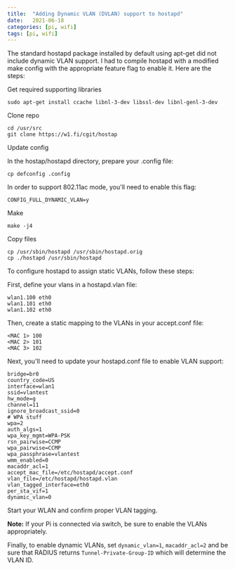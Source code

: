 ```yaml
---
title:  "Adding Dynamic VLAN (DVLAN) support to hostapd"
date:   2021-06-18
categories: [pi, wifi]
tags: [pi, wifi]
---
```


The standard hostapd package installed by default using apt-get did not include dynamic VLAN support. I had to compile hostapd with a modified make config with the appropriate feature flag to enable it. Here are the steps:

Get required supporting libraries
```
sudo apt-get install ccache libnl-3-dev libssl-dev libnl-genl-3-dev
```

Clone repo
```
cd /usr/src
git clone https://w1.fi/cgit/hostap
```

Update config

In the hostap/hostapd directory, prepare your .config file:
```
cp defconfig .config
```

In order to support 802.11ac mode, you'll need to enable this flag:
```
CONFIG_FULL_DYNAMIC_VLAN=y
```

Make
```
make -j4
```

Copy files
```
cp /usr/sbin/hostapd /usr/sbin/hostapd.orig
cp ./hostapd /usr/sbin/hostapd
```

To configure hostapd to assign static VLANs, follow these steps:

First, define your vlans in a hostapd.vlan file:
```
wlan1.100 eth0
wlan1.101 eth0
wlan1.102 eth0
```

Then, create a static mapping to the VLANs in your accept.conf file:
```
<MAC 1> 100
<MAC 2> 101
<MAC 3> 102
```
 
Next, you'll need to update your hostapd.conf file to enable VLAN support:
```
bridge=br0 
country_code=US 
interface=wlan1 
ssid=vlantest
hw_mode=g 
channel=11 
ignore_broadcast_ssid=0 
# WPA stuff                                                                              
wpa=2 
auth_algs=1 
wpa_key_mgmt=WPA-PSK 
rsn_pairwise=CCMP 
wpa_pairwise=CCMP 
wpa_passphrase=vlantest
wmm_enabled=0 
macaddr_acl=1 
accept_mac_file=/etc/hostapd/accept.conf 
vlan_file=/etc/hostapd/hostapd.vlan 
vlan_tagged_interface=eth0 
per_sta_vif=1 
dynamic_vlan=0
```

Start your WLAN and confirm proper VLAN tagging.


**Note:** If your Pi is connected via switch, be sure to enable the VLANs appropriately.


Finally, to enable dynamic VLANs, set `dynamic_vlan=1`, `macaddr_acl=2` and be sure that RADIUS returns `Tunnel-Private-Group-ID` which will determine the VLAN ID.


